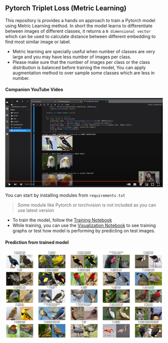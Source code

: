## Pytorch Triplet Loss (Metric Learning)

This repository is provides a hands on approach to train a Pytorch model using Metric Learning method. In short the model learns to differentiate between images of different classes, it returns a `N dimensional vector` which can be used to calculate distance between different embedding to find most similar image or label.

- Metric learning are specially useful when number of classes are very large and you may have less number of images per class.
- Please make sure that the number of images per class or the class distribution is balanced before training the model, You can apply augmentation method to over sample some classes which are less in number.

#### Companion YouTube Video

[![Youtube Video](Docs/yt.png)](https://www.youtube.com/watch?v=PTvyVjEH57M)

You can start by installing modules from `requirements.txt`

> Some module like Pytorch or torchvision is not included as you can use latest version

- To train the model, follow the [Training Notebook](https://github.com/imneonizer/pytorch-triplet-loss/blob/main/training.ipynb)
- While training, you can use the [Visualization Notebook](https://github.com/imneonizer/pytorch-triplet-loss/blob/main/training.ipynb) to see training graphs or test how model is performing by predicting on test images.

#### Prediction from trained model

![Prediction](Docs/prediction.png)